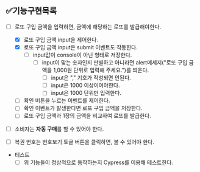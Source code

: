 ## ✅기능구현목록

- [ ] 로또 구입 금액을 입력하면, 금액에 해당하는 로또를 발급해야한다.
  - [x] 로또 구입 금액 input을 제어한다.
  - [x] 로또 구입 금액 input은 submit 이벤트도 작동한다.
    - [ ] input값이 console이 아닌 형태로 저장한다.
      - [ ] input이 맞는 숫자인지 판별하고 아니라면 alert메세지("로또 구입 금액을 1,000원 단위로 입력해 주세요.")를 띄운다. 
        - [ ] input은 "," 기호가 작성되면 안된다.
        - [ ] input은 1000 이상이여야한다.
        - [ ] input은 1000 단위만 입력한다.

  - [ ] 확인 버튼을 누르는 이벤트를 제어한다.
  - [ ] 확인 이벤트가 발생한다면 로또 구입 금액을 저장한다.
  - [ ] 로또 구입 금액과 1장의 금액을 비교하여 로또를 발급한다.
- [ ] 소비자는 **자동 구매**를 할 수 있어야 한다.
- [ ] 복권 번호는 번호보기 토글 버튼을 클릭하면, 볼 수 있어야 한다.


- 테스트
  - [ ] 위 기능들이 정상적으로 동작하는지 Cypress를 이용해 테스트한다.